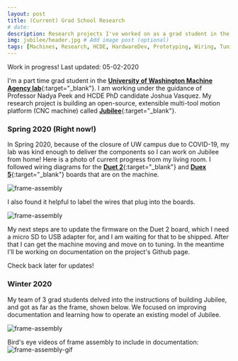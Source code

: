 ```yaml
---
layout: post
title: (Current) Grad School Research
# date: 
description: Research projects I've worked on as a grad student in the Machine Agency lab at the University of Washington. # Add post description (optional)
img: jubilee/header.jpg # Add image post (optional)
tags: [Machines, Research, HCDE, HardwareDev, Prototyping, Wiring, Tuning, Testing] # add tag
---
```


Work in progress! Last updated: 05-02-2020

I'm a part time grad student in the [<b>University of Washington Machine Agency lab</b>](https://depts.washington.edu/machines/){:target="_blank"}.  I am working under the guidance of Professor Nadya Peek and HCDE PhD candidate Joshua Vasquez.  My research project is building an open-source, extensible multi-tool motion platform (CNC machine) called [<b>Jubilee</b>](https://github.com/machineagency/jubilee){:target="_blank"}.


### Spring 2020 (Right now!)

In Spring 2020, because of the closure of UW campus due to COVID-19, my lab was kind enough to deliver the components so I can work on Jubilee from home! Here is a photo of current progress from my living room.  I followed wiring diagrams for the [<b>Duet 2</b>](https://duet3d.dozuki.com/Wiki/Duet_Wiring_Diagrams/){:target="_blank"} and [<b>Duex 5</b>](https://duet3d.dozuki.com/Wiki/Duex_wiring_diagrams/){:target="_blank"} boards that are on the machine.

![frame-assembly]({{site.baseurl}}/assets/img/jubilee/jubilee-05022020.jpg)

I also found it helpful to label the wires that plug into the boards.

![frame-assembly]({{site.baseurl}}/assets/img/jubilee/jubilee-duet-labels.jpg)

My next steps are to update the firmware on the Duet 2 board, which I need a micro SD to USB adapter for, and I am waiting for that to be shipped. After that I can get the machine moving and move on to tuning.  In the meantime I'll be working on documentation on the project's Github page.

Check back later for updates!


### Winter 2020

My team of 3 grad students delved into the instructions of building Jubilee, and got as far as the frame, shown below.  We focused on improving documentation and learning how to operate an existing model of Jubilee.

![frame-assembly]({{site.baseurl}}/assets/img/jubilee/frame-winter2020.jpg)


Bird's eye videos of frame assembly to include in documentation:
![frame-assembly-gif]({{site.baseurl}}/assets/img/jubilee/frameassembly.gif)